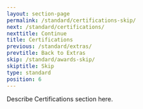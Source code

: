 ```yaml
---
layout: section-page
permalink: /standard/certifications-skip/
next: /standard/certifications/
nexttitle: Continue
title: Certifications
previous: /standard/extras/
prevtitle: Back to Extras
skip: /standard/awards-skip/
skiptitle: Skip
type: standard
position: 6
---
```


Describe Certifications section here.